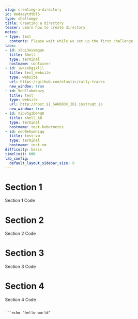```yaml
---
slug: creating-a-directory
id: 8edaeytdtbl5
type: challenge
title: Creating a directory
teaser: Learn how to create directory
notes:
- type: text
  contents: Please wait while we set up the first challenge
tabs:
- id: s5qi3wxsmgun
  title: Shell
  type: terminal
  hostname: container
- id: jwksxbgjxl1l
  title: test_website
  type: website
  url: https://github.com/elastic/rally-tracks
  new_window: true
- id: 5ob1luhmknzy
  title: test
  type: website
  url: http://host.${_SANDBOX_ID}.instruqt.io
  new_window: true
- id: mipv5gzbe4q0
  title: shell_k8
  type: terminal
  hostname: test-kubernetes
- id: ndd0ehumhiqq
  title: test-vm
  type: terminal
  hostname: test-vm
difficulty: basic
timelimit: 600
lab_config:
  default_layout_sidebar_size: 0
---
```

Section 1
===
Section 1 Code

Section 2
===
Section 2 Code

Section 3
===
Section 3 Code

Section 4
===
Section 4 Code


```run

```echo "hello world"
